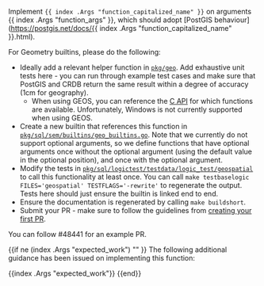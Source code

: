 Implement `{{ index .Args "function_capitalized_name" }}` on arguments {{ index .Args "function_args" }}, which should adopt [PostGIS behaviour](https://postgis.net/docs/{{ index .Args "function_capitalized_name" }}.html).

For Geometry builtins, please do the following:
* Ideally add a relevant helper function in [`pkg/geo`](https://github.com/cockroachdb/cockroach/tree/master/pkg/geo). Add exhaustive unit tests here - you can run through example test cases and make sure that PostGIS and CRDB return the same result within a degree of accuracy (1cm for geography).
  * When using GEOS, you can reference the [C API](https://github.com/libgeos/geos/blob/master/capi/geos_c.h.in) for which functions are available. Unfortunately, Windows is not currently supported when using GEOS.
* Create a new builtin that references this function in [`pkg/sql/sem/builtins/geo_builtins.go`](https://github.com/cockroachdb/cockroach/blob/master/pkg/sql/sem/builtins/geo_builtins.go). Note that we currently do not support optional arguments, so we define functions that have optional arguments once without the optional argument (using the default value in the optional position), and once with the optional argument.
* Modify the tests in [`pkg/sql/logictest/testdata/logic_test/geospatial`](https://github.com/cockroachdb/cockroach/blob/master/pkg/sql/logictest/testdata/logic_test/geospatial) to call this functionality at least once. You can call `make testbaselogic FILES='geospatial' TESTFLAGS='-rewrite'` to regenerate the output. Tests here should just ensure the builtin is linked end to end.
* Ensure the documentation is regenerated by calling `make buildshort`.
* Submit your PR - make sure to follow the guidelines from [creating your first PR](https://wiki.crdb.io/wiki/spaces/CRDB/pages/181633464/Your+first+CockroachDB+PR]).

You can follow #48441 for an example PR.

{{if ne (index .Args "expected_work") "" }}
The following additional guidance has been issued on implementing this function:

{{index .Args "expected_work"}}
{{end}}

